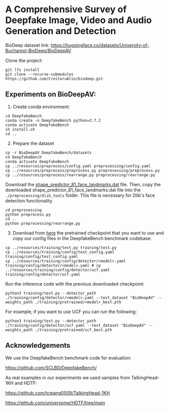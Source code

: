 # A Comprehensive Survey of Deepfake Image, Video and Audio Generation and Detection

BioDeep dataset link: https://huggingface.co/datasets/University-of-Bucharest-BioDeep/BioDeepAV

Clone the project: 
```commandline
git lfs install
git clone --recurse-submodules https://github.com/CroitoruAlin/biodeep.git
```


## Experiments on BioDeepAV:
1. Create conda environment:
```commandline
cd DeepfakeBench
conda create -n DeepfakeBench python=3.7.2
conda activate DeepfakeBench
sh install.sh
cd ..
```
2. Prepare the dataset
```commandline
cp -r BioDeepAV DeepfakeBench/datasets
cd DeepfakeBench
conda activate DeepfakeBench
cp ../resources/preprocess/config.yaml preprocessing/config.yaml
cp ../resources/preprocess/preprocess.py preprocessing/preprocess.py
cp ../resources/preprocess/rearrange.py preprocessing/rearrange.py
```
Download the [shape_predictor_81_face_landmarks.dat](https://github.com/SCLBD/DeepfakeBench/releases/download/v1.0.0/shape_predictor_81_face_landmarks.dat) file. Then, copy the downloaded shape_predictor_81_face_landmarks.dat file into the `./preprocessing/dlib_tools` folder. This file is necessary for Dlib's face detection functionality.
```commandline
cd preprocessing
python preprocess.py
cd ..
python preprocessing/rearrange.py
```
3. Download  from [here](https://github.com/SCLBD/DeepfakeBench/releases/tag/v1.0.1) the pretrained checkpoint that you want to use and copy our config files in the DeepfakeBench benchmark codebase:
```commandline
cp ../resources/training/test.py training/test.py
cp ../resources/training/config/test_config.yaml training/config/test_config.yaml
cp ../resources/training/config/detector/<model>.yaml training/config/detector/<model>.yaml # cp ../resources/training/config/detector/ucf.yaml training/config/detector/ucf.yaml 
```
Run the inference code with the previous downloaded checkpoint:
```commandline
python3 training/test.py --detector_path ./training/config/detector/<model>.yaml --test_dataset "BioDeepAV" --weights_path ./training/pretrained/<model>_best.pth
```
For example, if you want to use UCF you can run the following:
```commandline
python3 training/test.py --detector_path ./training/config/detector/ucf.yaml --test_dataset "BioDeepAV" --weights_path ./training/pretrained/ucf_best.pth
```

## Acknowledgements

We use the DeepfakeBench benchmark code for evaluation:

https://github.com/SCLBD/DeepfakeBench/

As real examples in our experiments we used samples from TalkingHead-1KH and HDTF:

https://github.com/tcwang0509/TalkingHead-1KH

https://github.com/universome/HDTF/tree/main
